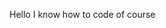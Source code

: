 Hello I know how to code of course

<!---
RealRillo/RealRillo is a ✨ special ✨ repository because its `README.md` (this file) appears on your GitHub profile.
You can click the Preview link to take a look at your changes.
--->
